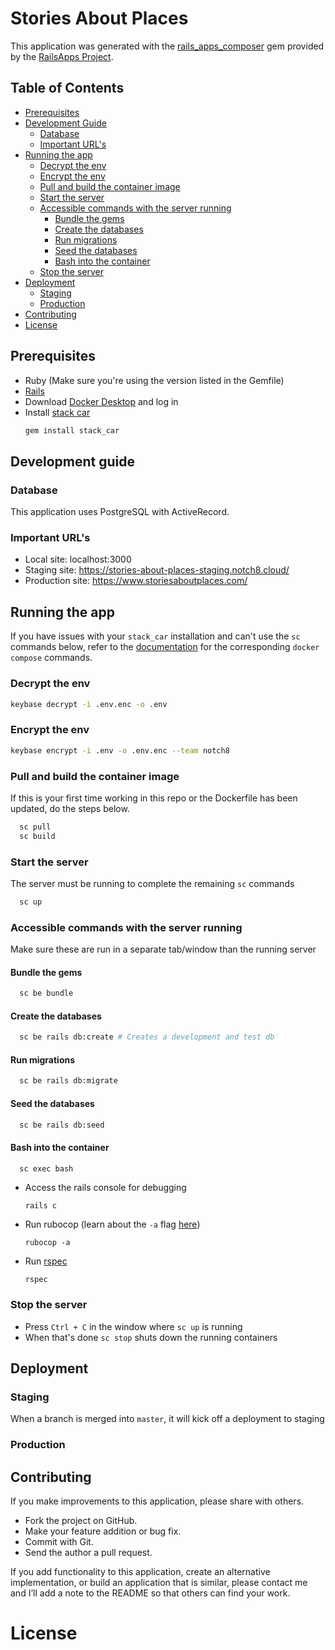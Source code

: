 # Stories About Places
This application was generated with the [rails_apps_composer](https://github.com/RailsApps/rails_apps_composer) gem
provided by the [RailsApps Project](http://railsapps.github.io/).

## Table of Contents
* [Prerequisites](#prerequisites)
* [Development Guide](#development-guide)
  * [Database](#database)
  * [Important URL's](#important-urls)
* [Running the app](#running-the-app)
  * [Decrypt the env](#decrypt-the-env)
  * [Encrypt the env](#encrypt-the-env)
  * [Pull and build the container image](#pull-and-build-the-container-image)
  * [Start the server](#start-the-server)
  * [Accessible commands with the server running](#accessible-commands-with-the-server-running)
    * [Bundle the gems](#bundle-the-gems)
    * [Create the databases](#create-the-databases)
    * [Run migrations](#run-migrations)
    * [Seed the databases](#seed-the-databases)
    * [Bash into the container](#bash-into-the-container)
  * [Stop the server](#stop-the-server)
* [Deployment](#deployment)
  * [Staging](#staging)
  * [Production](#production)
* [Contributing](#contributing)
* [License](#license)

## Prerequisites
- Ruby (Make sure you're using the version listed in the Gemfile)
- [Rails](http://railsapps.github.io/installing-rails.html)
- Download [Docker Desktop](https://www.docker.com/products/docker-desktop) and log in
- Install [stack car](https://gitlab.com/notch8/stack_car)
    ``` bash
    gem install stack_car
    ```

## Development guide
### Database
This application uses PostgreSQL with ActiveRecord.

### Important URL's
- Local site: localhost:3000
- Staging site: https://stories-about-places-staging.notch8.cloud/
- Production site: https://www.storiesaboutplaces.com/

## Running the app
If you have issues with your `stack_car` installation and can't use the `sc` commands below, refer to the [documentation](https://gitlab.com/notch8/stack_car) for the corresponding `docker compose` commands.

### Decrypt the env
``` bash
keybase decrypt -i .env.enc -o .env
```

### Encrypt the env
``` bash
keybase encrypt -i .env -o .env.enc --team notch8
```

### Pull and build the container image
If this is your first time working in this repo or the Dockerfile has been updated, do the steps below.
```bash
  sc pull
  sc build
```

### Start the server
The server must be running to complete the remaining `sc` commands
```bash
  sc up
```

### Accessible commands with the server running
Make sure these are run in a separate tab/window than the running server
#### Bundle the gems
```bash
  sc be bundle
```

#### Create the databases
```bash
  sc be rails db:create # Creates a development and test db
```

#### Run migrations
```bash
  sc be rails db:migrate
```

#### Seed the databases
```bash
  sc be rails db:seed
```

#### Bash into the container
```bash
  sc exec bash
```

  - Access the rails console for debugging
    ```
    rails c
    ```

  - Run rubocop (learn about the `-a` flag [here](https://docs.rubocop.org/rubocop/usage/basic_usage.html#auto-correcting-offenses))
    ```
    rubocop -a
    ```

  - Run [rspec](https://github.com/rspec/rspec-rails/tree/4-1-maintenance#running-specs)
    ```
    rspec
    ```

### Stop the server
- Press `Ctrl + C` in the window where `sc up` is running
- When that's done `sc stop` shuts down the running containers

## Deployment
### Staging
When a branch is merged into `master`, it will kick off a deployment to staging

### Production
<!-- TODO(alishaevn): update these steps -->
<!-- ``` bash
sc release {staging | production} # creates and pushes the correct tags
sc deploy {staging | production} # deployes those tags to the server
```

Release and Deployment are handled by the gitlab ci by default. See ops/deploy-app to deploy from locally, but note all Rancher install pull the currently tagged registry image -->

## Contributing
If you make improvements to this application, please share with others.
- Fork the project on GitHub.
- Make your feature addition or bug fix.
- Commit with Git.
- Send the author a pull request.

If you add functionality to this application, create an alternative
implementation, or build an application that is similar, please contact
me and I’ll add a note to the README so that others can find your work.

# License
